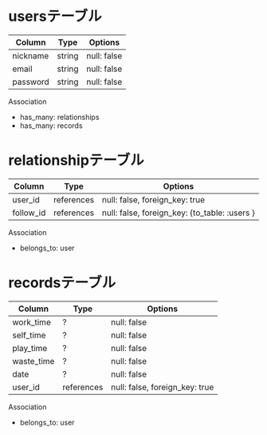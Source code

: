 # usersテーブル


|Column|Type|Options|
|------|----|-------|
|nickname|string|null: false|
|email|string|null: false|
|password|string|null: false|

Association

- has_many: relationships
- has_many: records

# relationshipテーブル

|Column|Type|Options|
|------|---|--------|
|user_id|references|null: false, foreign_key: true|
|follow_id|references|null: false, foreign_key: {to_table: :users }|

Association

- belongs_to: user

# recordsテーブル

|Column|Type|Options|
|-----|----|--------|
|work_time|?|null: false|
|self_time|?|null: false|
|play_time|?|null: false|
|waste_time|?|null: false|
|date|?|null: false|
|user_id|references|null: false, foreign_key: true|

Association

- belongs_to: user